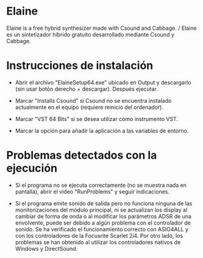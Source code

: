 # Elaine
Elaine is a free hybrid synthesizer made with Csound and Cabbage. / Elaine es un sintetizador híbrido gratuito desarrollado mediante Csound y Cabbage.

# Instrucciones de instalación

- Abrir el archivo "ElaineSetup64.exe" ubicado en Output y descargarlo (sin usar botón derecho + descargar). Después ejecutar. 

- Marcar "Installs Csound" si Csound no se encuentra instalado actualmente en el equipo (requiere reinicio del ordenador).

- Marcar "VST 64 Bits" si se desea utilizar como instrumento VST.

- Marcar la opción para añadir la aplicación a las variables de entorno.

# Problemas detectados con la ejecución

- Si el programa no se ejecuta correctamente (no se muestra nada en pantalla), abrir el video "RunProblems" y seguir indicaciones.

- Si el programa emite sonido de salida pero no funciona ninguna de las monitorizaciones del módulo principal, ni se actualizan los display al cambiar de forma de onda o al modificar los parámetros ADSR de una envolvente, puede ser debido a algún problema con el controlador de sonido. Se ha verificado el funcionamiento correcto con ASIO4ALL y con los controladores de la Focusrite Scarlet 2i4. Por otro lado, los problemas se han obtenido al utilizar los controladores nativos de Windows y DirectSound.

